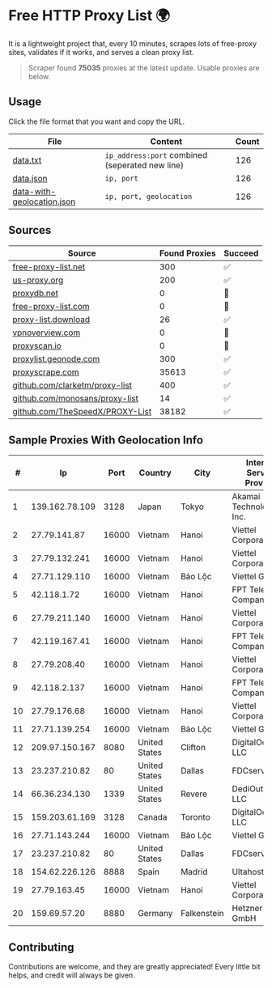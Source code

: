 
# Free HTTP Proxy List 🌍

It is a lightweight project that, every 10 minutes, scrapes lots of free-proxy sites, validates if it works, and serves a clean proxy list.


> Scraper found **75035** proxies at the latest update. Usable proxies are below.

## Usage

Click the file format that you want and copy the URL.


|File|Content|Count|
|----|-------|-----|
|[data.txt](https://raw.githubusercontent.com/themiralay/Proxy-List-World/master/data.txt)|`ip_address:port` combined (seperated new line)|126|
|[data.json](https://raw.githubusercontent.com/themiralay/Proxy-List-World/master/data.json)|`ip, port`|126|
|[data-with-geolocation.json](https://raw.githubusercontent.com/themiralay/Proxy-List-World/master/data-with-geolocation.json)|`ip, port, geolocation`|126|

## Sources

|Source|Found Proxies|Succeed|
|------|-------------|-------|
|[free-proxy-list.net](https://free-proxy-list.net)|300|✅|
|[us-proxy.org](https://www.us-proxy.org)|200|✅|
|[proxydb.net](http://proxydb.net)|0|🚫|
|[free-proxy-list.com](https://free-proxy-list.com/?page=&port=&type%5B%5D=http&type%5B%5D=https&up_time=0&search=Search)|0|🚫|
|[proxy-list.download](https://www.proxy-list.download/HTTP)|26|✅|
|[vpnoverview.com](https://vpnoverview.com/privacy/anonymous-browsing/free-proxy-servers)|0|🚫|
|[proxyscan.io](https://www.proxyscan.io)|0|🚫|
|[proxylist.geonode.com](https://proxylist.geonode.com/api/proxy-list?limit=300&page=1&sort_by=lastChecked&sort_type=desc&protocols=http,https)|300|✅|
|[proxyscrape.com](https://api.proxyscrape.com/v2/?request=displayproxies&protocol=http&timeout=10000&country=all&ssl=all&anonymity=all)|35613|✅|
|[github.com/clarketm/proxy-list](https://raw.githubusercontent.com/clarketm/proxy-list/master/proxy-list-raw.txt)|400|✅|
|[github.com/monosans/proxy-list](https://raw.githubusercontent.com/monosans/proxy-list/main/proxies/http.txt)|14|✅|
|[github.com/TheSpeedX/PROXY-List](https://raw.githubusercontent.com/TheSpeedX/PROXY-List/master/http.txt)|38182|✅|


## Sample Proxies With Geolocation Info

|#|Ip|Port|Country|City|Internet Service Provider|
|-|--|----|-------|----|-------------------------|
|1|139.162.78.109|3128|Japan|Tokyo|Akamai Technologies, Inc.|
|2|27.79.141.87|16000|Vietnam|Hanoi|Viettel Corporation|
|3|27.79.132.241|16000|Vietnam|Hanoi|Viettel Corporation|
|4|27.71.129.110|16000|Vietnam|Bảo Lộc|Viettel Group|
|5|42.118.1.72|16000|Vietnam|Hanoi|FPT Telecom Company|
|6|27.79.211.140|16000|Vietnam|Hanoi|Viettel Corporation|
|7|42.119.167.41|16000|Vietnam|Hanoi|FPT Telecom Company|
|8|27.79.208.40|16000|Vietnam|Hanoi|Viettel Corporation|
|9|42.118.2.137|16000|Vietnam|Hanoi|FPT Telecom Company|
|10|27.79.176.68|16000|Vietnam|Hanoi|Viettel Corporation|
|11|27.71.139.254|16000|Vietnam|Bảo Lộc|Viettel Group|
|12|209.97.150.167|8080|United States|Clifton|DigitalOcean, LLC|
|13|23.237.210.82|80|United States|Dallas|FDCservers.net|
|14|66.36.234.130|1339|United States|Revere|DediOutlet, LLC|
|15|159.203.61.169|3128|Canada|Toronto|DigitalOcean, LLC|
|16|27.71.143.244|16000|Vietnam|Bảo Lộc|Viettel Group|
|17|23.237.210.82|80|United States|Dallas|FDCservers.net|
|18|154.62.226.126|8888|Spain|Madrid|Ultahost, Inc.|
|19|27.79.163.45|16000|Vietnam|Hanoi|Viettel Corporation|
|20|159.69.57.20|8880|Germany|Falkenstein|Hetzner Online GmbH|



## Contributing

Contributions are welcome, and they are greatly appreciated! Every
little bit helps, and credit will always be given.

